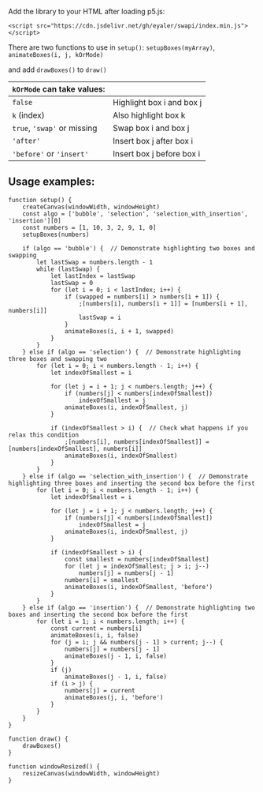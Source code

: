 Add the library to your HTML after loading p5.js:

`<script src="https://cdn.jsdelivr.net/gh/eyaler/swapi/index.min.js"></script>`


There are two functions to use in `setup()`: `setupBoxes(myArray)`, `animateBoxes(i, j, kOrMode)`

and add `drawBoxes()` to `draw()`


|`kOrMode` can take values: |                         |
|---------------------------|-------------------------|
|`false`                    |Highlight box i and box j|
|`k` (index)                |Also highlight box k     |
|`true`, `'swap'` or missing|Swap box i and box j     |
|`'after'`                  |Insert box j after box i |
|`'before'` or `'insert'`   |Insert box j before box i|


## Usage examples:
```
function setup() {
	createCanvas(windowWidth, windowHeight)
	const algo = ['bubble', 'selection', 'selection_with_insertion', 'insertion'][0]
	const numbers = [1, 10, 3, 2, 9, 1, 0]
	setupBoxes(numbers)
	
	if (algo == 'bubble') {  // Demonstrate highlighting two boxes and swapping
		let lastSwap = numbers.length - 1
		while (lastSwap) {
			let lastIndex = lastSwap
			lastSwap = 0
			for (let i = 0; i < lastIndex; i++) {
				if (swapped = numbers[i] > numbers[i + 1]) {
					;[numbers[i], numbers[i + 1]] = [numbers[i + 1], numbers[i]]
					lastSwap = i
				}
				animateBoxes(i, i + 1, swapped)
			}
		}
	} else if (algo == 'selection') {  // Demonstrate highlighting three boxes and swapping two
		for (let i = 0; i < numbers.length - 1; i++) {
			let indexOfSmallest = i
		
			for (let j = i + 1; j < numbers.length; j++) {
				if (numbers[j] < numbers[indexOfSmallest])
					indexOfSmallest = j
				animateBoxes(i, indexOfSmallest, j)
			}

			if (indexOfSmallest > i) {  // Check what happens if you relax this condition
				;[numbers[i], numbers[indexOfSmallest]] = [numbers[indexOfSmallest], numbers[i]]
				animateBoxes(i, indexOfSmallest)
			}
		}
	} else if (algo == 'selection_with_insertion') {  // Demonstrate highlighting three boxes and inserting the second box before the first
		for (let i = 0; i < numbers.length - 1; i++) {
			let indexOfSmallest = i
		
			for (let j = i + 1; j < numbers.length; j++) {
				if (numbers[j] < numbers[indexOfSmallest])
					indexOfSmallest = j
				animateBoxes(i, indexOfSmallest, j)
			}

			if (indexOfSmallest > i) {
				const smallest = numbers[indexOfSmallest]
				for (let j = indexOfSmallest; j > i; j--)
					numbers[j] = numbers[j - 1]
				numbers[i] = smallest
				animateBoxes(i, indexOfSmallest, 'before')
			}
		}
	} else if (algo == 'insertion') {  // Demonstrate highlighting two boxes and inserting the second box before the first
		for (let i = 1; i < numbers.length; i++) {
			const current = numbers[i]
			animateBoxes(i, i, false)
			for (j = i; j && numbers[j - 1] > current; j--) {
				numbers[j] = numbers[j - 1]
				animateBoxes(j - 1, i, false)
			}
			if (j)
				animateBoxes(j - 1, i, false)
			if (i > j) {
				numbers[j] = current
				animateBoxes(j, i, 'before')
			}
		}
	}
}

function draw() {
	drawBoxes()
}

function windowResized() {
	resizeCanvas(windowWidth, windowHeight)
}
```
